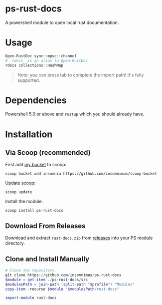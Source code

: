 # ps-rust-docs
A powershell module to open local rust documentation.

# Usage
```powershell
Open-RustDoc sync::mpsc::channel
# `rdocs` is an alias to Open-RustDoc
rdocs collections::HashMap
```

> Note: you can press tab to complete the import path! It's fully supported.

# Dependencies
Powershell 5.0 or above and `rustup` which you should already have.

# Installation
## Via Scoop (recommended)
First add [my bucket](https://github.com/insomnimus/scoop-bucket) to scoop:

`scoop bucket add insomnia https://github.com/insomnimus/scoop-bucket`

Update scoop:

`scoop update`

Install the module:

`scoop install ps-rust-docs`

## Download From Releases
Download and extract `rust-docs.zip` from [releases](https://github.com/insomnimus/ps-rust-docs/releases) into your PS module directory.

## Clone and Install Manually
```powershell
# Clone the repository.
git clone https://github.com/insomnimus/ps-rust-docs
$module = get-item ./ps-rust-docs/src
$modulesPath = join-path (split-path "$profile") "Modules"
copy-item -recurse $module "$modulesPath/rust-docs"

import-module rust-docs
```
